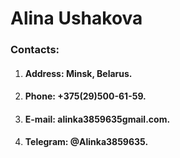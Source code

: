 # Alina Ushakova

### **Contacts:**
1. #### Address: Minsk, Belarus.
2. #### Phone: +375(29)500-61-59.
3. #### E-mail: alinka3859635gmail.com.
4. #### Telegram: @Alinka3859635. 